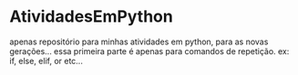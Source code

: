 # AtividadesEmPython
apenas repositório para minhas atividades em python, para as novas gerações...
essa primeira parte é apenas para comandos de repetição. ex: if, else, elif, or etc...
